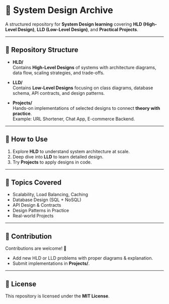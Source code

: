 # 📌 System Design Archive

A structured repository for **System Design learning** covering **HLD (High-Level Design)**, **LLD (Low-Level Design)**, and **Practical Projects**.

---

## 📂 Repository Structure

- **HLD/**  
  Contains **High-Level Designs** of systems with architecture diagrams, data flow, scaling strategies, and trade-offs.

- **LLD/**  
  Contains **Low-Level Designs** focusing on class diagrams, database schema, API contracts, and design patterns.

- **Projects/**  
  Hands-on implementations of selected designs to connect **theory with practice**.  
  Example: URL Shortener, Chat App, E-commerce Backend.

---

## 🚀 How to Use

1. Explore **HLD** to understand system architecture at scale.
2. Deep dive into **LLD** to learn detailed design.
3. Try **Projects** to apply designs in code.

---

## 📘 Topics Covered

- Scalability, Load Balancing, Caching
- Database Design (SQL + NoSQL)
- API Design & Contracts
- Design Patterns in Practice
- Real-world Projects

---

## 🤝 Contribution

Contributions are welcome! 🚀

- Add new HLD or LLD problems with proper diagrams & explanation.
- Submit implementations in **Projects/**.

---

## 📜 License

This repository is licensed under the **MIT License**.
